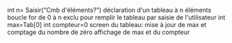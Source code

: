 
int n= Saisir("Cmb d'éléments?")
déclaration d'un tableau à n éléments
boucle for de 0 à n exclu pour remplir le tableau par saisie de l'utilisateur
int max=Tab[0]
int compteur=0
screen du tableau: mise à jour de max et comptage du nombre de zéro
affichage de max et du compteur
